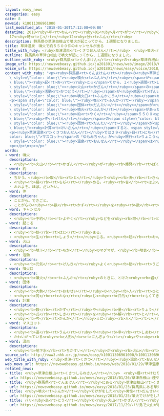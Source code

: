 ```yaml
---
layout: easy_news
categories: easy
cate: 8
newsid: k10011306961000
last_modified_at: '2018-01-30T17:12:00+09:00'
datetime: 2018<ruby>年<rt>ねん</rt></ruby>01<ruby>月<rt>がつ</rt></ruby>30<ruby>日<rt>にち</rt></ruby>
  17<ruby>時<rt>じ</rt></ruby>12<ruby>分<rt>ふん</rt></ruby>
description: 群馬県の草津白根山で噴火が起こってから、１週間になりました。
title: 草津温泉　噴火で約５５００件のキャンセルが出る
title_with_ruby: <ruby>草津温泉<rt>くさつおんせん</rt></ruby>　<ruby>噴火<rt>ふんか</rt></ruby>で<ruby>約<rt>やく</rt></ruby>５５００<ruby>件<rt>けん</rt></ruby>のキャンセルが<ruby>出<rt>で</rt></ruby>る
outline: 群馬県の草津白根山で噴火が起こってから、１週間になりました。
outline_with_ruby: <ruby>群馬県<rt>ぐんまけん</rt></ruby>の<ruby>草津白根山<rt>くさつしらねさん</rt></ruby>で<ruby>噴火<rt>ふんか</rt></ruby>が<ruby>起<rt>お</rt></ruby>こってから、１<ruby>週間<rt>しゅうかん</rt></ruby>になりました。
image_url: https://newswebeasy.github.io/ja201801/news/web/image/2018/01/29/K10011306961_1801291828_1801291839_01_03.jpg
voice_url: https://newswebeasy.github.io/ja201801/news/easy/voice/2018/01/30/k10011306961000.mp3
content_with_ruby: "<p><ruby>群馬県<rt>ぐんまけん</rt></ruby>の<ruby>草津白根山<rt>くさつしらねさん</rt></ruby>で<span\
  \ style=\"color: blue;\"><ruby>噴火<rt>ふんか</rt></ruby></span>が<span style=\"color:\
  \ blue;\"><ruby>起<rt>お</rt></ruby>こっ</span>てから、１<ruby>週間<rt>しゅうかん</rt></ruby>になりました。<ruby>草津白根山<rt>くさつしらねさん</rt></ruby>では、<span\
  \ style=\"color: blue;\"><ruby>火山<rt>かざん</rt></ruby></span>の<span style=\"color:\
  \ blue;\"><ruby>活動<rt>かつどう</rt></ruby></span>が<ruby>原因<rt>げんいん</rt></ruby>の<ruby>地震<rt>じしん</rt></ruby>が<ruby>続<rt>つづ</rt></ruby>いています。<ruby>気象庁<rt>きしょうちょう</rt></ruby>は<span\
  \ style=\"color: blue;\"><ruby>噴火口<rt>ふんかこう</rt></ruby></span>から２ｋｍ<ruby>以内<rt>いない</rt></ruby>には<ruby>入<rt>はい</rt></ruby>らないように<ruby>言<rt>い</rt></ruby>っています。</p>\n\
  <p><span style=\"color: blue;\"><ruby>噴火<rt>ふんか</rt></ruby></span>した<ruby>場所<rt>ばしょ</rt></ruby>から５ｋｍぐらいの<ruby>所<rt>ところ</rt></ruby>にある<ruby>草津温泉<rt>くさつおんせん</rt></ruby>には、１００<ruby>以上<rt>いじょう</rt></ruby>の<ruby>旅館<rt>りょかん</rt></ruby>やホテルがあります。<ruby>旅館<rt>りょかん</rt></ruby>などの<span\
  \ style=\"color: blue;\"><ruby>団体<rt>だんたい</rt></ruby></span>が<ruby>調<rt>しら</rt></ruby>べると、<span\
  \ style=\"color: blue;\"><ruby>噴火<rt>ふんか</rt></ruby></span>があった２３<ruby>日<rt>にち</rt></ruby>から２６<ruby>日<rt>にち</rt></ruby>までに、<span\
  \ style=\"color: blue;\"><ruby>約<rt>やく</rt></ruby></span>５５００<span style=\"color:\
  \ blue;\"><ruby>件<rt>けん</rt></ruby></span>の<span style=\"color: blue;\">キャンセル</span>がありました。<span\
  \ style=\"color: blue;\"><ruby>団体<rt>だんたい</rt></ruby></span>が<span style=\"color:\
  \ blue;\"><ruby>計算<rt>けいさん</rt></ruby></span>すると、<span style=\"color: blue;\">キャンセル</span>されたお<ruby>金<rt>かね</rt></ruby>は３<ruby>億<rt>おく</rt></ruby><ruby>円<rt>えん</rt></ruby>ぐらいになります。</p>\n\
  <p><ruby>草津温泉<rt>くさつおんせん</rt></ruby>では２９<ruby>日<rt>にち</rt></ruby>、<span style=\"\
  color: blue;\">マスコット</span>の「ゆもみちゃん」が<ruby>旅行<rt>りょこう</rt></ruby>に<ruby>来<rt>き</rt></ruby>た<ruby>人<rt>ひと</rt></ruby>たちと<ruby>一緒<rt>いっしょ</rt></ruby>に<ruby>写真<rt>しゃしん</rt></ruby>を<ruby>撮<rt>と</rt></ruby>ったりして、<span\
  \ style=\"color: blue;\"><ruby>温泉<rt>おんせん</rt></ruby></span>は<ruby>安全<rt>あんぜん</rt></ruby>だと<ruby>伝<rt>つた</rt></ruby>えました。<ruby>草津町<rt>くさつまち</rt></ruby>の<ruby>人<rt>ひと</rt></ruby>は「<ruby>山<rt>やま</rt></ruby>の<ruby>近<rt>ちか</rt></ruby>く<ruby>以外<rt>いがい</rt></ruby>は<ruby>安全<rt>あんぜん</rt></ruby>です。<ruby>安心<rt>あんしん</rt></ruby>して<ruby>旅行<rt>りょこう</rt></ruby>に<ruby>来<rt>き</rt></ruby>てください」と<ruby>言<rt>い</rt></ruby>っています。</p>\n\
  <p></p>\n<p></p>"
words:
- word: 噴火
  descriptions:
  - <ruby><rb>火山</rb><rt>かざん</rt></ruby>が<ruby><rb>爆発</rb><rt>ばくはつ</rt></ruby>して、とけた<ruby><rb>溶岩</rb><rt>ようがん</rt></ruby>や、<ruby><rb>火山灰</rb><rt>かざんばい</rt></ruby>・<ruby><rb>水蒸気</rb><rt>すいじょうき</rt></ruby>・ガスをふき<ruby><rb>出</rb><rt>だ</rt></ruby>すこと。
- word: 約
  descriptions:
  - ちかう。<ruby><rb>取</rb><rt>と</rt></ruby>り<ruby><rb>決</rb><rt>き</rt></ruby>める。
  - <ruby><rb>縮</rb><rt>ちぢ</rt></ruby>める。<ruby><rb>省</rb><rt>はぶ</rt></ruby>く。<ruby><rb>簡単</rb><rt>かんたん</rt></ruby>にする。
  - おおよそ。ほぼ。だいたい。
- word: 件
  descriptions:
  - ことがら。できごと。
  - ことがらの<ruby><rb>数</rb><rt>かず</rt></ruby>を<ruby><rb>数</rb><rt>かぞ</rt></ruby>えることば。
- word: キャンセル
  descriptions:
  - <ruby><rb>予約</rb><rt>よやく</rt></ruby>などを<ruby><rb>取</rb><rt>と</rt></ruby>り<ruby><rb>消</rb><rt>け</rt></ruby>すこと。
- word: 起こる
  descriptions:
  - <ruby><rb>始</rb><rt>はじ</rt></ruby>まる。
  - <ruby><rb>生</rb><rt>しょう</rt></ruby>じる。<ruby><rb>起</rb><rt>お</rt></ruby>きる。
- word: 火山
  descriptions:
  - <ruby><rb>地下</rb><rt>ちか</rt></ruby>のマグマが、<ruby><rb>地表</rb><rt>ちひょう</rt></ruby>にふき<ruby><rb>出</rb><rt>だ</rt></ruby>して<ruby><rb>山</rb><rt>やま</rt></ruby>となっている<ruby><rb>所</rb><rt>ところ</rt></ruby>。
- word: 活動
  descriptions:
  - <ruby><rb>元気</rb><rt>げんき</rt></ruby>よく<ruby><rb>動</rb><rt>うご</rt></ruby>いたり、<ruby><rb>働</rb><rt>はたら</rt></ruby>いたりすること。
- word: 噴火口
  descriptions:
  - <ruby><rb>噴火</rb><rt>ふんか</rt></ruby>のときに、とけた<ruby><rb>岩</rb><rt>いわ</rt></ruby>やガスなどのふき<ruby><rb>出</rb><rt>で</rt></ruby>る<ruby><rb>所</rb><rt>ところ</rt></ruby>。<ruby><rb>火口</rb><rt>かこう</rt></ruby>。
- word: 団体
  descriptions:
  - <ruby><rb>大勢</rb><rt>おおぜい</rt></ruby>の<ruby><rb>人</rb><rt>ひと</rt></ruby>の<ruby><rb>集</rb><rt>あつ</rt></ruby>まり。
  - <ruby><rb>同</rb><rt>おな</rt></ruby>じ<ruby><rb>目的</rb><rt>もくてき</rt></ruby>を<ruby><rb>持</rb><rt>も</rt></ruby>った<ruby><rb>人々</rb><rt>ひとびと</rt></ruby>の<ruby><rb>集</rb><rt>あつ</rt></ruby>まり。
- word: 計算
  descriptions:
  - <ruby><rb>数</rb><rt>かず</rt></ruby>や<ruby><rb>量</rb><rt>りょう</rt></ruby>を<ruby><rb>数</rb><rt>かぞ</rt></ruby>えること。
  - <ruby><rb>式</rb><rt>しき</rt></ruby>を<ruby><rb>解</rb><rt>と</rt></ruby>いて、<ruby><rb>答</rb><rt>こた</rt></ruby>えを<ruby><rb>出</rb><rt>だ</rt></ruby>すこと。
  - <ruby><rb>考</rb><rt>かんが</rt></ruby>えに<ruby><rb>入</rb><rt>い</rt></ruby>れておくこと。
- word: マスコット
  descriptions:
  - <ruby><rb>運</rb><rt>うん</rt></ruby>や<ruby><rb>幸</rb><rt>しあわ</rt></ruby>せを<ruby><rb>招</rb><rt>まね</rt></ruby>いてくれるもの。
  - かわいがっている<ruby><rb>人形</rb><rt>にんぎょう</rt></ruby>や<ruby><rb>小</rb><rt>ちい</rt></ruby>さな<ruby><rb>動物</rb><rt>どうぶつ</rt></ruby>など。
- word: 温泉
  descriptions:
  - <ruby><rb>地下水</rb><rt>ちかすい</rt></ruby>が<ruby><rb>火山</rb><rt>かざん</rt></ruby>などの<ruby><rb>熱</rb><rt>ねつ</rt></ruby>で<ruby><rb>温</rb><rt>あたた</rt></ruby>められて、<ruby><rb>地下</rb><rt>ちか</rt></ruby>からわき<ruby><rb>出</rb><rt>だ</rt></ruby>す<ruby><rb>湯</rb><rt>ゆ</rt></ruby>。いろいろな<ruby><rb>成分</rb><rt>せいぶん</rt></ruby>がとけていて<ruby><rb>病気</rb><rt>びょうき</rt></ruby>に<ruby><rb>効</rb><rt>き</rt></ruby>く。また、その<ruby><rb>湯</rb><rt>ゆ</rt></ruby>の<ruby><rb>出</rb><rt>で</rt></ruby>る<ruby><rb>場所</rb><rt>ばしょ</rt></ruby>。
source_url: http://www3.nhk.or.jp/news/easy/k10011306961000/k10011306961000.html
web_title_with_ruby: <ruby>草津<rt>くさつ</rt></ruby><ruby>温泉<rt>おんせん</rt></ruby>の<ruby>宿泊<rt>しゅくはく</rt></ruby><ruby>予約<rt>よやく</rt></ruby><ruby>キャンセル<rt>きゃんせる</rt></ruby>で<ruby>損失<rt>そんしつ</rt></ruby>３<ruby>億円<rt>おくえん</rt></ruby>
web_news_url: https://newswebeasy.github.io/news/web/2018/01/29/草津温泉の宿泊予約キャンセルで損失3億円
related_news:
- title: <ruby>草津白根山<rt>くさつしらねさん</rt></ruby>　<ruby>煙<rt>けむり</rt></ruby>や<ruby>石<rt>いし</rt></ruby>などが<ruby>出<rt>で</rt></ruby>た<ruby>噴火口<rt>ふんかこう</rt></ruby>が６つ<ruby>見<rt>み</rt></ruby>つかる
  url: https://newswebeasy.github.io/news/easy/2018/01/26/草津白根山-煙や石などが出た噴火口が6つ見つかる
- title: <ruby>群馬県<rt>ぐんまけん</rt></ruby>にある<ruby>草津白根山<rt>くさつしらねさん</rt></ruby>が<ruby>噴火<rt>ふんか</rt></ruby>　<ruby>雪崩<rt>なだれ</rt></ruby>も<ruby>起<rt>お</rt></ruby>こる
  url: https://newswebeasy.github.io/news/easy/2018/01/23/群馬県にある草津白根山が噴火-雪崩も起こる
- title: <ruby>噴火<rt>ふんか</rt></ruby>でけがをした<ruby>男性<rt>だんせい</rt></ruby>が「<ruby>助<rt>たす</rt></ruby>かったよ」と<ruby>書<rt>か</rt></ruby>いて<ruby>妻<rt>つま</rt></ruby>と<ruby>会話<rt>かいわ</rt></ruby>
  url: https://newswebeasy.github.io/news/easy/2018/01/25/噴火でけがをした男性が助かったよと書いて妻と会話
- title: バリ<ruby>島<rt>とう</rt></ruby>で<ruby>火山<rt>かざん</rt></ruby>が<ruby>噴火<rt>ふんか</rt></ruby>　<ruby>飛行機<rt>ひこうき</rt></ruby>が<ruby>飛<rt>と</rt></ruby>ぶことができなくなる
  url: https://newswebeasy.github.io/news/easy/2017/11/29/バリ島で火山が噴火-飛行機が飛ぶことができなくなる
...
```

